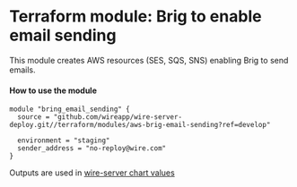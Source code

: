 Terraform module: Brig to enable email sending
==============================================

This module creates AWS resources (SES, SQS, SNS) enabling Brig to send emails.


#### How to use the module

```hcl-terraform
module "bring_email_sending" {
  source = "github.com/wireapp/wire-server-deploy.git//terraform/modules/aws-brig-email-sending?ref=develop"
  
  environment = "staging"
  sender_address = "no-reploy@wire.com"
}
```

Outputs are used in [wire-server chart values](https://github.com/wireapp/wire-server-deploy/blob/a55d17afa5ac2f40bd50c5d0b907f60ac028377a/values/wire-server/prod-values.example.yaml#L27)
